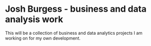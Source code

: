 # Josh Burgess - business and data analysis work 
This will be a collection of business and data analytics projects I am working on for my own development.
